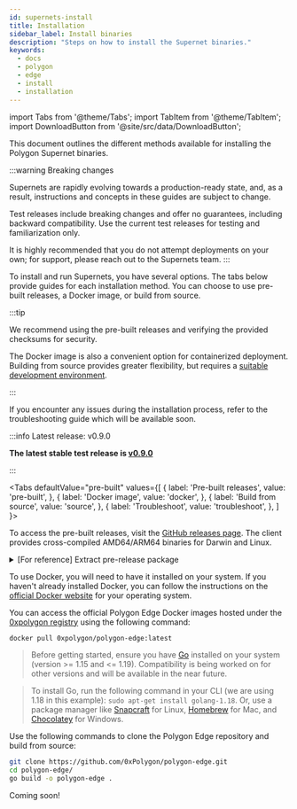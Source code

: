 ```yaml
---
id: supernets-install
title: Installation
sidebar_label: Install binaries
description: "Steps on how to install the Supernet binaries."
keywords:
  - docs
  - polygon
  - edge
  - install
  - installation
---
```


import Tabs from '@theme/Tabs';
import TabItem from '@theme/TabItem';
import DownloadButton from '@site/src/data/DownloadButton';

This document outlines the different methods available for installing the Polygon Supernet binaries.

:::warning Breaking changes

Supernets are rapidly evolving towards a production-ready state, and, as a result, instructions and concepts in these guides are subject to change.

Test releases include breaking changes and offer no guarantees, including backward compatibility. Use the current test releases for testing and familiarization only.

It is highly recommended that you do not attempt deployments on your own; for support, please reach out to the Supernets team.
:::

To install and run Supernets, you have several options. The tabs below provide guides for each installation method. You can choose to use pre-built releases, a Docker image, or build from source.

:::tip

We recommend using the pre-built releases and verifying the provided checksums for security.

The Docker image is also a convenient option for containerized deployment. Building from source provides greater flexibility, but requires a [suitable development environment](/docs/supernets/operate/system.md).

:::

If you encounter any issues during the installation process, refer to the troubleshooting guide which will be available soon.

:::info Latest release: v0.9.0

**The latest stable test release is [v0.9.0](https://github.com/0xPolygon/polygon-edge/releases/tag/v0.9.0)**

:::

<!-- ===================================================================================================================== -->
<!-- ===================================================================================================================== -->
<!-- ===================================================== GUIDE TABS ==================================================== -->
<!-- ===================================================================================================================== -->
<!-- ===================================================================================================================== -->

<Tabs
defaultValue="pre-built"
values={[
{ label: 'Pre-built releases', value: 'pre-built', },
{ label: 'Docker image', value: 'docker', },
{ label: 'Build from source', value: 'source', },
{ label: 'Troubleshoot', value: 'troubleshoot', },
]
}>

<!-- ===================================================================================================================== -->
<!-- ================================================ PRE-BUILT RELEASE ================================================== -->
<!-- ===================================================================================================================== -->

<TabItem value="pre-built">

<!--
<div class="download-container">
  <div class="download-text">
    <p>To access the pre-built releases, visit the <a href="https://github.com/0xPolygon/polygon-edge/releases" target="_blank">GitHub Releases</a> page. Polygon Edge provides cross-compiled AMD64/ARM64 binaries for Darwin and Linux. <b>The download button will automatically provide the appropriate download link according your operating system.</b></p>
  </div>
  <div class="download-button">
    <DownloadButton
      macDownloadUrl="https://github.com/0xPolygon/polygon-edge/releases/download/v0.8.1/polygon-edge_0.8.1_darwin_amd64.tar.gz"
      macArmDownloadUrl="https://github.com/0xPolygon/polygon-edge/releases/download/v0.8.1/polygon-edge_0.8.1_darwin_arm64.tar.gz"
      linuxDownloadUrl="https://github.com/0xPolygon/polygon-edge/releases/download/v0.8.1/polygon-edge_0.8.1_linux_amd64.tar.gz"
      linuxArmDownloadUrl="https://github.com/0xPolygon/polygon-edge/releases/download/v0.8.1/polygon-edge_0.8.1_linux_arm64.tar.gz"
      buttonText="Download Polygon Supernets"
    />
  </div>
</div>

-->

To access the pre-built releases, visit the [GitHub releases page](https://github.com/0xPolygon/polygon-edge/releases). The client provides cross-compiled AMD64/ARM64 binaries for Darwin and Linux.

<details>
<summary>[For reference] Extract pre-release package</summary>

Extract the downloaded package using your file system's extraction tool or the provided commands below, and navigate to the pre-built release in your preferred interface or text editor.

<Tabs
defaultValue="linux"
values={[
{ label: 'Linux', value: 'linux', },
{ label: 'Mac', value: 'mac', },
{ label: 'Windows', value: 'windows', },
]
}>

<TabItem value="linux">

```bash
# replace <downloaded_package> with the actual package filename

tar -xzf <downloaded_package>
cd <downloaded_package>
```

</TabItem>

<TabItem value="mac">

```bash
# replace <downloaded_package> with the actual package filename

tar -xzf <downloaded_package>
cd <downloaded_package>
```

</TabItem>

<TabItem value="windows">

The tar command is available in PowerShell on Windows 10 (build 17063 or newer).

```bash
# replace <downloaded_package> with the actual package filename

tar -xzf <downloaded_package>
cd <downloaded_package>
```

For older Windows systems or Command Prompt, use third-party tools like 7-Zip or WinRAR, or the PowerShell cmdlet Expand-Archive.

```bash
# replace <downloaded_package> with the actual package filename
# replace <destination_folder> with the desired folder path for extracted files

Expand-Archive -Path <downloaded_package> -DestinationPath <destination_folder>
cd <destination_folder>
```

</TabItem>
</Tabs>

</details>

</TabItem>

<!-- ===================================================================================================================== -->
<!-- ================================================ PRE-BUILT RELEASE ================================================== -->
<!-- ===================================================================================================================== -->

<TabItem value="docker">

To use Docker, you will need to have it installed on your system. If you haven't already installed Docker, you can follow the instructions on the
[official Docker website](https://www.docker.com/) for your operating system.

You can access the official Polygon Edge Docker images hosted under the [0xpolygon registry](https://hub.docker.com/r/0xpolygon/polygon-edge) using the following command:

  ```bash
  docker pull 0xpolygon/polygon-edge:latest
  ```

</TabItem>

<!-- ===================================================================================================================== -->
<!-- ====================================================== SOURCE ======================================================= -->
<!-- ===================================================================================================================== -->

<TabItem value="source">

> Before getting started, ensure you have [Go](https://go.dev/) installed on your system (version >= 1.15 and <= 1.19).
> Compatibility is being worked on for other versions and will be available in the near future.

> To install Go, run the following command in your CLI (we are using 1.18 in this example): `sudo apt-get install golang-1.18`.
> Or, use a package manager like [Snapcraft](https://snapcraft.io/go) for Linux, [Homebrew](https://formulae.brew.sh/formula/go) for Mac, and [Chocolatey](https://community.chocolatey.org/packages/golang) for Windows.

Use the following commands to clone the Polygon Edge repository and build from source:

  ```bash
  git clone https://github.com/0xPolygon/polygon-edge.git
  cd polygon-edge/
  go build -o polygon-edge .
  ```
</TabItem>

<!-- ===================================================================================================================== -->
<!-- ================================================== TROUBLESHOOT ===================================================== -->
<!-- ===================================================================================================================== -->

<TabItem value="troubleshoot">

Coming soon!

</TabItem>
</Tabs>
